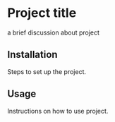 # Project title
a brief discussion about project

## Installation
Steps to set up the project.

## Usage
Instructions on how to use project.
